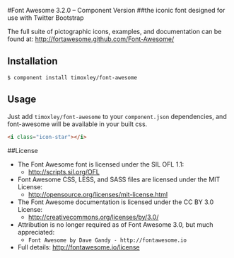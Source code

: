 #Font Awesome 3.2.0 – Component Version
##the iconic font designed for use with Twitter Bootstrap

The full suite of pictographic icons, examples, and documentation can be found at:
http://fortawesome.github.com/Font-Awesome/

## Installation

    $ component install timoxley/font-awesome

## Usage

Just add `timoxley/font-awesome` to your `component.json`
dependencies, and font-awesome will be available in your built css.

```html
<i class="icon-star"></i>
```

##License
- The Font Awesome font is licensed under the SIL OFL 1.1:
  - http://scripts.sil.org/OFL
- Font Awesome CSS, LESS, and SASS files are licensed under the MIT License:
  - http://opensource.org/licenses/mit-license.html
- The Font Awesome documentation is licensed under the CC BY 3.0 License:
  - http://creativecommons.org/licenses/by/3.0/
- Attribution is no longer required as of Font Awesome 3.0, but much appreciated:
  - `Font Awesome by Dave Gandy - http://fontawesome.io`
- Full details: http://fontawesome.io/license

